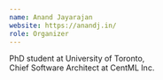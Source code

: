 ```yaml
---
name: Anand Jayarajan
website: https://anandj.in/
role: Organizer
---
```


PhD student at University of Toronto, <br> Chief Software Architect at CentML Inc.
